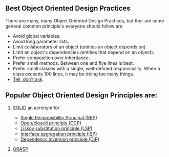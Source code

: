 ## Best Object Oriented Design Practices

There are many, many Object Oriented Design Practices, but ther are some general common principle's
everyone should follow are

- Avoid global variables.
- Avoid long parameter lists.
- Limit collaborators of an object (entities an object depends on).
- Limit an object's dependencies (entities that depend on an object).
- Prefer composition over inheritance.
- Prefer small methods. Between one and five lines is best.
- Prefer small classes with a single, well-defined responsibility. When a class exceeds 100 lines, it may be doing too many things.
- [Tell, don't ask](http://robots.thoughtbot.com/post/27572137956/tell-dont-ask "Tell, don't ask").

## Popular Object Oriented Design Principles are:
1. [SOLID](http://en.wikipedia.org/wiki/SOLID "SOLID") an acronym for
	- [Single Responsibility Principal (SRP)](https://en.wikipedia.org/wiki/Single_responsibility_principle "Single Responsibility Principal (SRP)")
    - [Open/closed principle (OCP)](https://en.wikipedia.org/wiki/Open/closed_principle "Open/closed principle (OCP)")
    - [Liskov substitution principle (LSP)](https://en.wikipedia.org/wiki/Liskov_substitution_principle "Liskov substitution principle (LSP)")
    - [Interface segregation principle (ISP)](https://en.wikipedia.org/wiki/Interface_segregation_principle "Interface segregation principle (ISP)")
    - [Dependency inversion principle (DIP)](https://en.wikipedia.org/wiki/Dependency_inversion_principle "Dependency inversion principle (DIP)")

2. [GRASP](http://en.wikipedia.org/wiki/GRASP_%28object-oriented_design%29 "GRASP")



